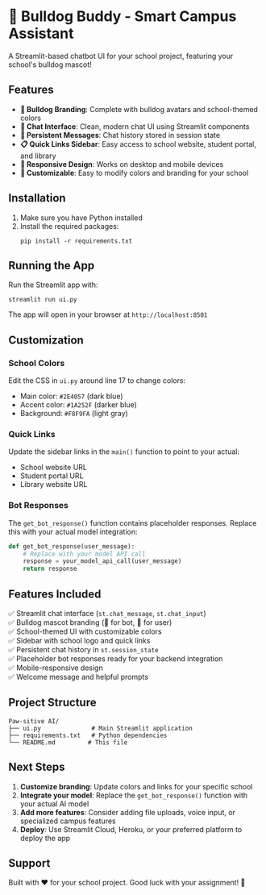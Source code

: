 # 🐶 Bulldog Buddy - Smart Campus Assistant

A Streamlit-based chatbot UI for your school project, featuring your school's bulldog mascot!

## Features

- **🐶 Bulldog Branding**: Complete with bulldog avatars and school-themed colors
- **💬 Chat Interface**: Clean, modern chat UI using Streamlit components
- **🔄 Persistent Messages**: Chat history stored in session state
- **📋 Quick Links Sidebar**: Easy access to school website, student portal, and library
- **📱 Responsive Design**: Works on desktop and mobile devices
- **🎨 Customizable**: Easy to modify colors and branding for your school

## Installation

1. Make sure you have Python installed
2. Install the required packages:
   ```
   pip install -r requirements.txt
   ```

## Running the App

Run the Streamlit app with:
```
streamlit run ui.py
```

The app will open in your browser at `http://localhost:8501`

## Customization

### School Colors
Edit the CSS in `ui.py` around line 17 to change colors:
- Main color: `#2E4057` (dark blue)
- Accent color: `#1A252F` (darker blue)
- Background: `#F8F9FA` (light gray)

### Quick Links
Update the sidebar links in the `main()` function to point to your actual:
- School website URL
- Student portal URL  
- Library website URL

### Bot Responses
The `get_bot_response()` function contains placeholder responses. Replace this with your actual model integration:

```python
def get_bot_response(user_message):
    # Replace with your model API call
    response = your_model_api_call(user_message)
    return response
```

## Features Included

✅ Streamlit chat interface (`st.chat_message`, `st.chat_input`)  
✅ Bulldog mascot branding (🐶 for bot, 👤 for user)  
✅ School-themed UI with customizable colors  
✅ Sidebar with school logo and quick links  
✅ Persistent chat history in `st.session_state`  
✅ Placeholder bot responses ready for your backend integration  
✅ Mobile-responsive design  
✅ Welcome message and helpful prompts  

## Project Structure

```
Paw-sitive AI/
├── ui.py              # Main Streamlit application
├── requirements.txt   # Python dependencies
└── README.md         # This file
```

## Next Steps

1. **Customize branding**: Update colors and links for your specific school
2. **Integrate your model**: Replace the `get_bot_response()` function with your actual AI model
3. **Add more features**: Consider adding file uploads, voice input, or specialized campus features
4. **Deploy**: Use Streamlit Cloud, Heroku, or your preferred platform to deploy the app

## Support

Built with ❤️ for your school project. Good luck with your assignment! 🐾
